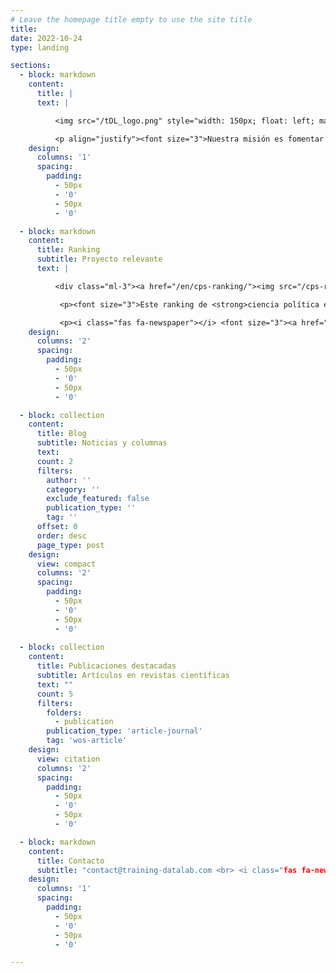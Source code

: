 ```yaml
---
# Leave the homepage title empty to use the site title
title:
date: 2022-10-24
type: landing

sections:
  - block: markdown
    content:
      title: |
      text: |

          <img src="/tDL_logo.png" style="width: 150px; float: left; margin-right: 30px"> <p align="justify"><font size="3">Desde 2020, nuestro grupo ha sido un punto de encuentro para investigadores en diferentes etapas de su carrera y con distintos trasfondos que comparten un interés común en las aplicaciones de los datos y las ciencias sociales computacionales en tres áreas interconectadas: <strong>minería de datos</strong>, <strong>modelamiento econométrico</strong> y <strong>aprendizaje automático e inteligencia artificial</strong>.</font></p>

          <p align="justify"><font size="3">Nuestra misión es fomentar la colaboración y el intercambio de ideas en las ciencias sociales computacionales para <strong>impulsar la investigación</strong> y <strong>difundir el conocimiento y técnicas específicas a públicos más amplios</strong>. Nuestro compromiso con la ciencia abierta nos lleva a promover la transparencia y el acceso abierto a nuestros datos, resultados y procesos, con el fin de generar soluciones efectivas para los desafíos actuales y fomentar un impacto positivo en la sociedad.</font></p>
    design:
      columns: '1'
      spacing:
        padding:
          - 50px
          - '0'
          - 50px
          - '0'

  - block: markdown
    content:
      title: Ranking
      subtitle: Proyecto relevante
      text: |

          <div class="ml-3"><a href="/en/cps-ranking/"><img src="/cps-ranking.png" style="width: 150px; float: right; margin-left: 30px"></a></div> <div class="section-subheading article-title mb-0 mt-0"><a href="/en/cps-ranking/">Ranking Chileno de Ciencia Política (CPS-Ranking)</a></div>

           <p><font size="3">Este ranking de <strong>ciencia política en Chile</strong> es uno de nuestros proyectos emblemáticos. Presenta un grupo de investigadores en distintas etapas de su carrera ordenados por <strong>Índice-H</strong> y utiliza el número de citas acumuladas como criterio de desempate. Se basa en Google Scholar y pronto cumplirá cinco años con <strong>series temporales trimestrales</strong>.</font></p>

           <p><i class="fas fa-newspaper"></i> <font size="3"><a href="https://zcmp.eu/e28J">¡Recibe las actualizaciones en tu email!</a></font></p>
    design:
      columns: '2'
      spacing:
        padding:
          - 50px
          - '0'
          - 50px
          - '0'

  - block: collection
    content:
      title: Blog
      subtitle: Noticias y columnas
      text:
      count: 2
      filters:
        author: ''
        category: ''
        exclude_featured: false
        publication_type: ''
        tag: ''
      offset: 0
      order: desc
      page_type: post
    design:
      view: compact
      columns: '2'
      spacing:
        padding:
          - 50px
          - '0'
          - 50px
          - '0'
 
  - block: collection
    content:
      title: Publicaciones destacadas
      subtitle: Artículos en revistas científicas
      text: ""
      count: 5
      filters:
        folders:
          - publication
        publication_type: 'article-journal'
        tag: 'wos-article'
    design:
      view: citation
      columns: '2'
      spacing:
        padding:
          - 50px
          - '0'
          - 50px
          - '0'

  - block: markdown
    content:
      title: Contacto
      subtitle: "contact@training-datalab.com <br> <i class="fas fa-newspaper"></i> <font size="3">[Suscríbete a nuestro boletín trimestral](https://zcmp.eu/e28J)</font <br> <i class="fa-brands fa-linkedin"></i> <font size="3">[Follow us on LinkedIN](http://linkedin.com/company/training-data-lab)<font>"
    design:
      columns: '1'
      spacing:
        padding:
          - 50px
          - '0'
          - 50px
          - '0'

---
```

